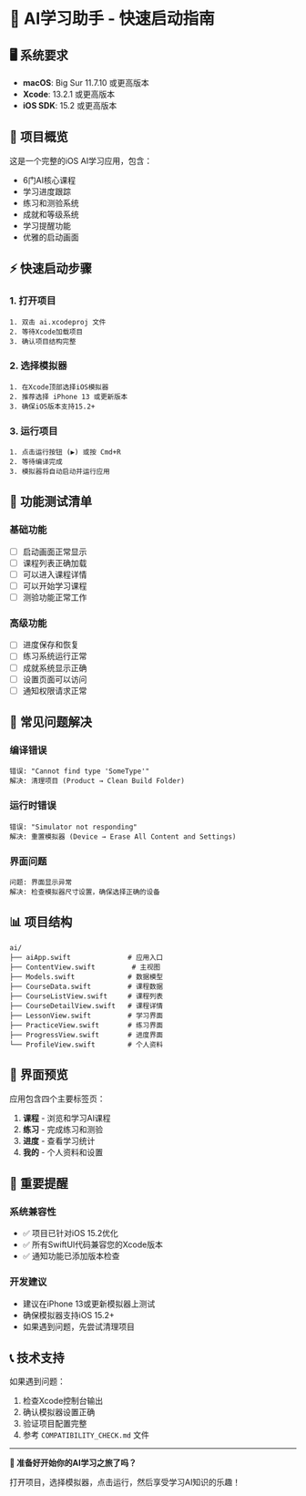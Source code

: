 # 🚀 AI学习助手 - 快速启动指南

## 🖥️ 系统要求
- **macOS**: Big Sur 11.7.10 或更高版本
- **Xcode**: 13.2.1 或更高版本
- **iOS SDK**: 15.2 或更高版本

## 📱 项目概览
这是一个完整的iOS AI学习应用，包含：
- 6门AI核心课程
- 学习进度跟踪
- 练习和测验系统
- 成就和等级系统
- 学习提醒功能
- 优雅的启动画面

## ⚡ 快速启动步骤

### 1. 打开项目
```
1. 双击 ai.xcodeproj 文件
2. 等待Xcode加载项目
3. 确认项目结构完整
```

### 2. 选择模拟器
```
1. 在Xcode顶部选择iOS模拟器
2. 推荐选择 iPhone 13 或更新版本
3. 确保iOS版本支持15.2+
```

### 3. 运行项目
```
1. 点击运行按钮 (▶️) 或按 Cmd+R
2. 等待编译完成
3. 模拟器将自动启动并运行应用
```

## 🎯 功能测试清单

### 基础功能
- [ ] 启动画面正常显示
- [ ] 课程列表正确加载
- [ ] 可以进入课程详情
- [ ] 可以开始学习课程
- [ ] 测验功能正常工作

### 高级功能
- [ ] 进度保存和恢复
- [ ] 练习系统运行正常
- [ ] 成就系统显示正确
- [ ] 设置页面可以访问
- [ ] 通知权限请求正常

## 🔧 常见问题解决

### 编译错误
```
错误: "Cannot find type 'SomeType'"
解决: 清理项目 (Product → Clean Build Folder)
```

### 运行时错误
```
错误: "Simulator not responding"
解决: 重置模拟器 (Device → Erase All Content and Settings)
```

### 界面问题
```
问题: 界面显示异常
解决: 检查模拟器尺寸设置，确保选择正确的设备
```

## 📊 项目结构
```
ai/
├── aiApp.swift              # 应用入口
├── ContentView.swift         # 主视图
├── Models.swift             # 数据模型
├── CourseData.swift         # 课程数据
├── CourseListView.swift     # 课程列表
├── CourseDetailView.swift   # 课程详情
├── LessonView.swift         # 学习界面
├── PracticeView.swift       # 练习界面
├── ProgressView.swift       # 进度界面
└── ProfileView.swift        # 个人资料
```

## 🎨 界面预览
应用包含四个主要标签页：
1. **课程** - 浏览和学习AI课程
2. **练习** - 完成练习和测验
3. **进度** - 查看学习统计
4. **我的** - 个人资料和设置

## 🚨 重要提醒

### 系统兼容性
- ✅ 项目已针对iOS 15.2优化
- ✅ 所有SwiftUI代码兼容您的Xcode版本
- ✅ 通知功能已添加版本检查

### 开发建议
- 建议在iPhone 13或更新模拟器上测试
- 确保模拟器支持iOS 15.2+
- 如果遇到问题，先尝试清理项目

## 📞 技术支持

如果遇到问题：
1. 检查Xcode控制台输出
2. 确认模拟器设置正确
3. 验证项目配置完整
4. 参考 `COMPATIBILITY_CHECK.md` 文件

---

**🎉 准备好开始你的AI学习之旅了吗？**

打开项目，选择模拟器，点击运行，然后享受学习AI知识的乐趣！

